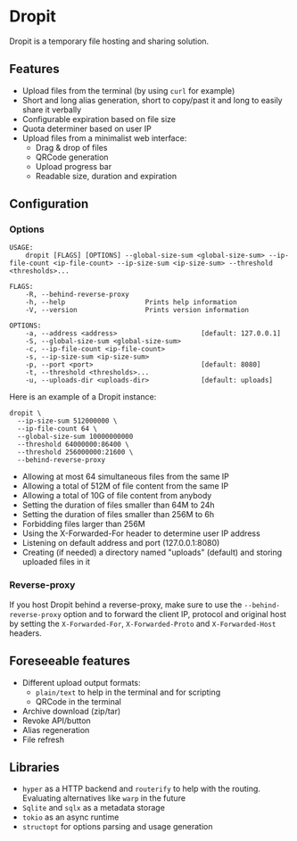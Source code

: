 # Dropit

Dropit is a temporary file hosting and sharing solution.

## Features

- Upload files from the terminal (by using `curl` for example)
- Short and long alias generation, short to copy/past it and long to easily share it verbally
- Configurable expiration based on file size
- Quota determiner based on user IP
- Upload files from a minimalist web interface:
    - Drag & drop of files
    - QRCode generation
    - Upload progress bar
    - Readable size, duration and expiration
  
## Configuration

### Options

```
USAGE:
    dropit [FLAGS] [OPTIONS] --global-size-sum <global-size-sum> --ip-file-count <ip-file-count> --ip-size-sum <ip-size-sum> --threshold <thresholds>...

FLAGS:
    -R, --behind-reverse-proxy    
    -h, --help                    Prints help information
    -V, --version                 Prints version information

OPTIONS:
    -a, --address <address>                     [default: 127.0.0.1]
    -S, --global-size-sum <global-size-sum>    
    -c, --ip-file-count <ip-file-count>        
    -s, --ip-size-sum <ip-size-sum>            
    -p, --port <port>                           [default: 8080]
    -t, --threshold <thresholds>...            
    -u, --uploads-dir <uploads-dir>             [default: uploads]
```

Here is an example of a Dropit instance:

```
dropit \
  --ip-size-sum 512000000 \
  --ip-file-count 64 \
  --global-size-sum 10000000000
  --threshold 64000000:86400 \
  --threshold 256000000:21600 \
  --behind-reverse-proxy
```

- Allowing at most 64 simultaneous files from the same IP
- Allowing a total of 512M of file content from the same IP
- Allowing a total of 10G of file content from anybody
- Setting the duration of files smaller than 64M to 24h
- Setting the duration of files smaller than 256M to 6h
- Forbidding files larger than 256M
- Using the X-Forwarded-For header to determine user IP address
- Listening on default address and port (127.0.0.1:8080)
- Creating (if needed) a directory named "uploads" (default) and storing uploaded files in it

### Reverse-proxy

If you host Dropit behind a reverse-proxy, make sure to use the `--behind-reverse-proxy` option and to forward the client IP, protocol and original host by setting the `X-Forwarded-For`, `X-Forwarded-Proto` and `X-Forwarded-Host` headers.    
    
## Foreseeable features

- Different upload output formats:
    - `plain/text` to help in the terminal and for scripting
    - QRCode in the terminal
- Archive download (zip/tar)
- Revoke API/button
- Alias regeneration
- File refresh

## Libraries

- `hyper` as a HTTP backend and `routerify` to help with the routing. Evaluating alternatives like `warp` in the future
- `Sqlite` and `sqlx` as a metadata storage
- `tokio` as an async runtime
- `structopt` for options parsing and usage generation
